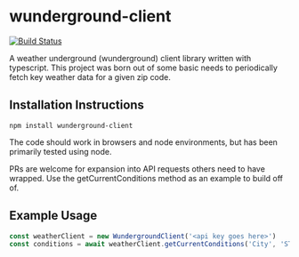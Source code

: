 # wunderground-client

[![Build Status](https://travis-ci.org/mhagrelius/wunderground-client.svg?branch=master)](https://travis-ci.org/mhagrelius/wunderground-client)

A weather underground (wunderground) client library written with typescript. This project was born out of some basic needs to periodically fetch key weather data for a given zip code.

## Installation Instructions

```
npm install wunderground-client
```

The code should work in browsers and node environments, but has been primarily tested using node.

PRs are welcome for expansion into API requests others need to have wrapped. Use the getCurrentConditions method as an example to build off of.

## Example Usage

```javascript
const weatherClient = new WundergroundClient('<api key goes here>')
const conditions = await weatherClient.getCurrentConditions('City', 'ST')
```
